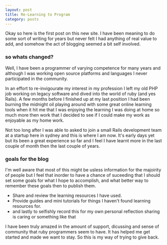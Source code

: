 ```yaml
---
layout: post
title: Re-Learning to Program
category: posts
---
```

Okay so here is the first post on this new site. I have been meaning to do some sort of writing for years but never felt I had anything of real value to add, and somehow the act of blogging seemed a bit self involved.

### so whats changed?

Well, I have been a programmer of varying competence for many years and although I was working open source platforms and languages I never participated in the community.

In an effort to re-invigourate my interest in my profession I left my old PHP job working on legacy software and dived into the world of ruby (and yes Rails). A few months before I finished up at my last position I had been burning the midnight oil playing around with some great online learning tools when it hit me that I was enjoying the learning I was doing at home so much more then work that I decided to see if I could make my work as enjoyable as my home work.

Not too long after I was able to asked to join a small Rails development team at a startup here in sydney and this is where I am now. It's early days yet but its been a great experience so far and I feel I have learnt more in the last couple of month then the last couple of years.

### goals for the blog

I'm well aware that most of this might be usless information for the majoirity of people but I feel that inorder to have a chance of suceeding that I should set some goals for what I hope to accomplish, and what better way to remember these goals then to publish them.

- Share and review the learning resources I have used.
- Provide guides and mini tutorials for things I haven't found learning resources for.
- and lastly to selfishly record this for my own personal reflection
sharing is caring or something like that

I have been truly amazed in the amount of support, dicussing and sense of community that ruby programmers seem to have. It has helped me get started and made we want to stay. So this is my way of trying to give back.
